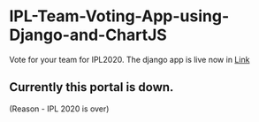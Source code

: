 # IPL-Team-Voting-App-using-Django-and-ChartJS

Vote for your team for IPL2020.
The django app is live now in [Link](https://tinyurl.com/ipl2020vote)
## Currently this portal is down.
(Reason - IPL 2020 is over)
